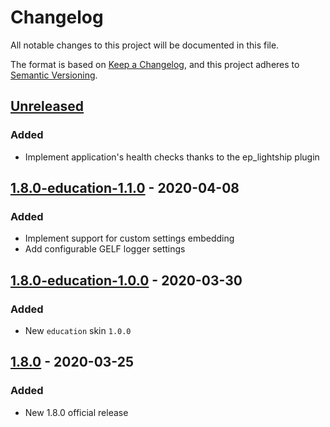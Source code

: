# Changelog

All notable changes to this project will be documented in this file.

The format is based on [Keep a Changelog](https://keepachangelog.com/en/1.0.0/),
and this project adheres to [Semantic Versioning](https://semver.org/spec/v2.0.0.html).

## [Unreleased]

### Added

- Implement application's health checks thanks to the ep_lightship plugin

## [1.8.0-education-1.1.0] - 2020-04-08

### Added

- Implement support for custom settings embedding
- Add configurable GELF logger settings

## [1.8.0-education-1.0.0] - 2020-03-30

### Added

- New `education` skin `1.0.0`

## [1.8.0] - 2020-03-25

### Added

- New 1.8.0 official release

[unreleased]: https://github.com/olivierlacan/keep-a-changelog/compare/v1.8.0+education-1.1.0...HEAD
[1.8.0-education-1.1.0]: https://github.com/openfun/etherpad-docker/compare/v1.8.0+education-1.0.0...v1.8.0+education-1.1.0
[1.8.0-education-1.0.0]: https://github.com/openfun/etherpad-docker/compare/v1.8.0...v1.8.0+education-1.0.0
[1.8.0]: https://github.com/openfun/etherpad-docker/releases/tag/v1.8.0
